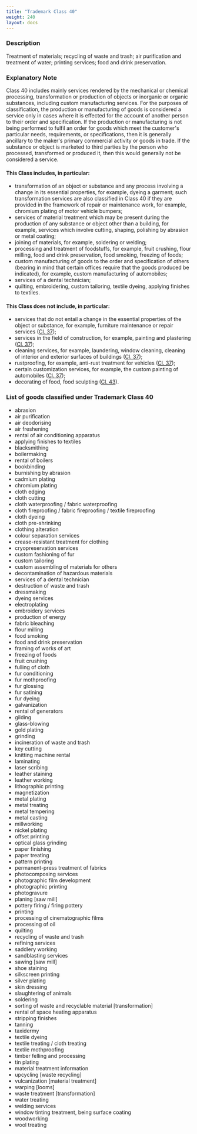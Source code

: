 ```yaml
---
title: "Trademark Class 40"
weight: 240
layout: docs
---
```


### Description

Treatment of materials; recycling of waste and trash; air purification and treatment of water; printing services; food and drink preservation.

### **Explanatory Note**

Class 40 includes mainly services rendered by the mechanical or chemical processing, transformation or production of objects or inorganic or organic substances, including custom manufacturing services. For the purposes of classification, the production or manufacturing of goods is considered a service only in cases where it is effected for the account of another person to their order and specification. If the production or manufacturing is not being performed to fulfil an order for goods which meet the customer's particular needs, requirements, or specifications, then it is generally ancillary to the maker's primary commercial activity or goods in trade. If the substance or object is marketed to third parties by the person who processed, transformed or produced it, then this would generally not be considered a service.

#### This Class includes, in particular:

* transformation of an object or substance and any process involving a change in its essential properties, for example, dyeing a garment; such transformation services are also classified in Class 40 if they are provided in the framework of repair or maintenance work, for example, chromium plating of motor vehicle bumpers;
* services of material treatment which may be present during the production of any substance or object other than a building, for example, services which involve cutting, shaping, polishing by abrasion or metal coating;
* joining of materials, for example, soldering or welding;
* processing and treatment of foodstuffs, for example, fruit crushing, flour milling, food and drink preservation, food smoking, freezing of foods;
* custom manufacturing of goods to the order and specification of others (bearing in mind that certain offices require that the goods produced be indicated), for example, custom manufacturing of automobiles;
* services of a dental technician;
* quilting, embroidering, custom tailoring, textile dyeing, applying finishes to textiles.

#### This Class does not include, in particular:

* &#x20;services that do not entail a change in the essential properties of the object or substance, for example, furniture maintenance or repair services ([Cl. 37](trademark-class-37));
* &#x20;services in the field of construction, for example, painting and plastering ([Cl. 37](trademark-class-37));
* &#x20;cleaning services, for example, laundering, window cleaning, cleaning of interior and exterior surfaces of buildings ([Cl. 37](trademark-class-37));
* &#x20;rustproofing, for example, anti-rust treatment for vehicles ([Cl. 37](trademark-class-37));
* &#x20;certain customization services, for example, the custom painting of automobiles ([Cl. 37](trademark-class-37));
* &#x20;decorating of food, food sculpting ([Cl. 43](trademark-class-43)).

### List of goods classified under Trademark Class 40

* abrasion
* air purification
* air deodorising
* air freshening
* rental of air conditioning apparatus
* applying finishes to textiles
* blacksmithing
* boilermaking
* rental of boilers
* bookbinding
* burnishing by abrasion
* cadmium plating
* chromium plating
* cloth edging
* cloth cutting
* cloth waterproofing / fabric waterproofing
* cloth fireproofing / fabric fireproofing / textile fireproofing
* cloth dyeing
* cloth pre-shrinking
* clothing alteration
* colour separation services
* crease-resistant treatment for clothing
* cryopreservation services
* custom fashioning of fur
* custom tailoring
* custom assembling of materials for others
* decontamination of hazardous materials
* services of a dental technician
* destruction of waste and trash
* dressmaking
* dyeing services
* electroplating
* embroidery services
* production of energy
* fabric bleaching
* flour milling
* food smoking
* food and drink preservation
* framing of works of art
* freezing of foods
* fruit crushing
* fulling of cloth
* fur conditioning
* fur mothproofing
* fur glossing
* fur satining
* fur dyeing
* galvanization
* rental of generators
* gilding
* glass-blowing
* gold plating
* grinding
* incineration of waste and trash
* key cutting
* knitting machine rental
* laminating
* laser scribing
* leather staining
* leather working
* lithographic printing
* magnetization
* metal plating
* metal treating
* metal tempering
* metal casting
* millworking
* nickel plating
* offset printing
* optical glass grinding
* paper finishing
* paper treating
* pattern printing
* permanent-press treatment of fabrics
* photocomposing services
* photographic film development
* photographic printing
* photogravure
* planing \[saw mill]
* pottery firing / firing pottery
* printing
* processing of cinematographic films
* processing of oil
* quilting
* recycling of waste and trash
* refining services
* saddlery working
* sandblasting services
* sawing \[saw mill]
* shoe staining
* silkscreen printing
* silver plating
* skin dressing
* slaughtering of animals
* soldering
* sorting of waste and recyclable material \[transformation]
* rental of space heating apparatus
* stripping finishes
* tanning
* taxidermy
* textile dyeing
* textile treating / cloth treating
* textile mothproofing
* timber felling and processing
* tin plating
* material treatment information
* upcycling \[waste recycling]
* vulcanization \[material treatment]
* warping \[looms]
* waste treatment \[transformation]
* water treating
* welding services
* window tinting treatment, being surface coating
* woodworking
* wool treating
